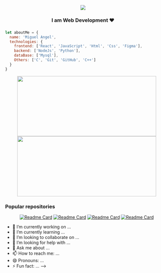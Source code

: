 <div align="center">
<img src='https://user-images.githubusercontent.com/82726832/161098390-ab36a887-d503-4365-9a58-a24e4192029a.png'>
  


<h3 align="center">I am Web Development ♥<h3>
</div>

```javascript
let aboutMe = {
  name: 'Miguel Angel',
  technologies: {
    frontend: ['React', 'JavaScript', 'Html', 'Css', 'Figma'],
    backend: ['NodeJs', 'Python'],
    dataBase: ['Mysql'],
    Others: ['C', 'Git', 'GitHub', 'C++']
  }
}
```

<ul align='center'>
<a href='https://github.com/MiguelBarreraDev/github-readme-stats' ><img src='https://github-readme-stats.vercel.app/api?username=MiguelBarreraDev&count_private=true&show_icons=true&theme=onedark' height='195px' width='450px'></a>
<a href='https://github.com/MiguelBarreraDev/github-readme-stats'><img src='https://github-readme-stats.vercel.app/api/top-langs/?username=MiguelBarreraDev&layout=compact&theme=tokyonight' height='195px' width='450px'/></a>
</ul>

<h3>Popular repositories</h3>
  
<ul align='center'>
  
[![Readme Card](https://github-readme-stats.vercel.app/api/pin/?username=MiguelBarreraDev&repo=AirBnB_clone)](https://github.com/MiguelBarreraDev/github-readme-stats)
[![Readme Card](https://github-readme-stats.vercel.app/api/pin/?username=MiguelBarreraDev&repo=MergeSortAnimation)](https://github.com/MiguelBarreraDev/github-readme-stats)
[![Readme Card](https://github-readme-stats.vercel.app/api/pin/?username=MiguelBarreraDev&repo=printf)](https://github.com/MiguelBarreraDev/github-readme-stats)
[![Readme Card](https://github-readme-stats.vercel.app/api/pin/?username=MiguelBarreraDev&repo=simple_shell)](https://github.com/MiguelBarreraDev/github-readme-stats)
  
</ul>
  
  
- 🔭 I’m currently working on ...
- 🌱 I’m currently learning ...
- 👯 I’m looking to collaborate on ...
- 🤔 I’m looking for help with ...
- 💬 Ask me about ...
- 📫 How to reach me: ...
- 😄 Pronouns: ...
- ⚡ Fun fact: ...
-->
